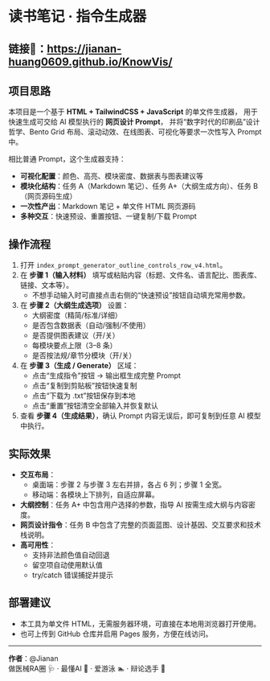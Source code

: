 # 读书笔记 · 指令生成器

## 链接🔗：https://jianan-huang0609.github.io/KnowVis/

## 项目思路
本项目是一个基于 **HTML + TailwindCSS + JavaScript** 的单文件生成器，
用于快速生成可交给 AI 模型执行的 **网页设计 Prompt**，
并将“数字时代的印刷品”设计哲学、Bento Grid 布局、滚动动效、在线图表、可视化等要求一次性写入 Prompt 中。

相比普通 Prompt，这个生成器支持：
- **可视化配置**：颜色、高亮、模块密度、数据表与图表建议等
- **模块化结构**：任务 A（Markdown 笔记）、任务 A+（大纲生成方向）、任务 B（网页源码生成）
- **一次性产出**：Markdown 笔记 + 单文件 HTML 网页源码
- **多种交互**：快速预设、重置按钮、一键复制/下载 Prompt

## 操作流程
1. 打开 `index_prompt_generator_outline_controls_row_v4.html`。
2. 在 **步骤 1（输入材料）** 填写或粘贴内容（标题、文件名、语言配比、图表库、链接、文本等）。
   - 不想手动输入时可直接点击右侧的“快速预设”按钮自动填充常用参数。
3. 在 **步骤 2（大纲生成选项）** 设置：
   - 大纲密度（精简/标准/详细）
   - 是否包含数据表（自动/强制/不使用）
   - 是否提供图表建议（开/关）
   - 每模块要点上限（3–8 条）
   - 是否按法规/章节分模块（开/关）
4. 在 **步骤 3（生成 / Generate）** 区域：
   - 点击“生成指令”按钮 → 输出框生成完整 Prompt
   - 点击“复制到剪贴板”按钮快速复制
   - 点击“下载为 .txt”按钮保存到本地
   - 点击“重置”按钮清空全部输入并恢复默认
5. 查看 **步骤 4（生成结果）**，确认 Prompt 内容无误后，即可复制到任意 AI 模型中执行。

## 实际效果
- **交互布局**：
  - 桌面端：步骤 2 与步骤 3 左右并排，各占 6 列；步骤 1 全宽。
  - 移动端：各模块上下排列，自适应屏幕。
- **大纲控制**：任务 A+ 中包含用户选择的参数，指导 AI 按需生成大纲与内容密度。
- **网页设计指令**：任务 B 中包含了完整的页面蓝图、设计基因、交互要求和技术栈说明。
- **高可用性**：
  - 支持非法颜色值自动回退
  - 留空项自动使用默认值
  - try/catch 错误捕捉并提示

## 部署建议
- 本工具为单文件 HTML，无需服务器环境，可直接在本地用浏览器打开使用。
- 也可上传到 GitHub 仓库并启用 Pages 服务，方便在线访问。

---
**作者**：@Jianan  
做医械RA圈 🩺 · 最懂AI 🤖 · 爱游泳 🏊 · 辩论选手 🎤
